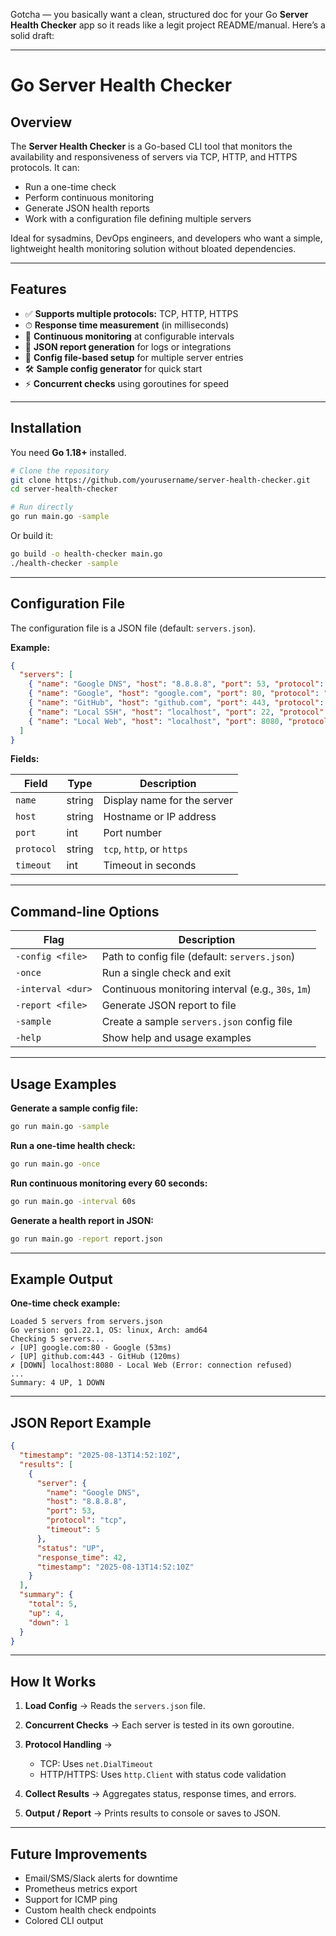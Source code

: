 Gotcha — you basically want a clean, structured doc for your Go **Server Health Checker** app so it reads like a legit project README/manual.
Here’s a solid draft:

---

# **Go Server Health Checker**

## **Overview**

The **Server Health Checker** is a Go-based CLI tool that monitors the availability and responsiveness of servers via TCP, HTTP, and HTTPS protocols.
It can:

* Run a one-time check
* Perform continuous monitoring
* Generate JSON health reports
* Work with a configuration file defining multiple servers

Ideal for sysadmins, DevOps engineers, and developers who want a simple, lightweight health monitoring solution without bloated dependencies.

---

## **Features**

* ✅ **Supports multiple protocols:** TCP, HTTP, HTTPS
* ⏱ **Response time measurement** (in milliseconds)
* 🔄 **Continuous monitoring** at configurable intervals
* 📄 **JSON report generation** for logs or integrations
* 📂 **Config file-based setup** for multiple server entries
* 🛠 **Sample config generator** for quick start
* ⚡ **Concurrent checks** using goroutines for speed

---

## **Installation**

You need **Go 1.18+** installed.

```bash
# Clone the repository
git clone https://github.com/yourusername/server-health-checker.git
cd server-health-checker

# Run directly
go run main.go -sample
```

Or build it:

```bash
go build -o health-checker main.go
./health-checker -sample
```

---

## **Configuration File**

The configuration file is a JSON file (default: `servers.json`).

**Example:**

```json
{
  "servers": [
    { "name": "Google DNS", "host": "8.8.8.8", "port": 53, "protocol": "tcp", "timeout": 5 },
    { "name": "Google", "host": "google.com", "port": 80, "protocol": "http", "timeout": 10 },
    { "name": "GitHub", "host": "github.com", "port": 443, "protocol": "https", "timeout": 10 },
    { "name": "Local SSH", "host": "localhost", "port": 22, "protocol": "tcp", "timeout": 3 },
    { "name": "Local Web", "host": "localhost", "port": 8080, "protocol": "http", "timeout": 5 }
  ]
}
```

**Fields:**

| Field      | Type   | Description                 |
| ---------- | ------ | --------------------------- |
| `name`     | string | Display name for the server |
| `host`     | string | Hostname or IP address      |
| `port`     | int    | Port number                 |
| `protocol` | string | `tcp`, `http`, or `https`   |
| `timeout`  | int    | Timeout in seconds          |

---

## **Command-line Options**

| Flag              | Description                                        |
| ----------------- | -------------------------------------------------- |
| `-config <file>`  | Path to config file (default: `servers.json`)      |
| `-once`           | Run a single check and exit                        |
| `-interval <dur>` | Continuous monitoring interval (e.g., `30s`, `1m`) |
| `-report <file>`  | Generate JSON report to file                       |
| `-sample`         | Create a sample `servers.json` config file         |
| `-help`           | Show help and usage examples                       |

---

## **Usage Examples**

**Generate a sample config file:**

```bash
go run main.go -sample
```

**Run a one-time health check:**

```bash
go run main.go -once
```

**Run continuous monitoring every 60 seconds:**

```bash
go run main.go -interval 60s
```

**Generate a health report in JSON:**

```bash
go run main.go -report report.json
```

---

## **Example Output**

**One-time check example:**

```
Loaded 5 servers from servers.json
Go version: go1.22.1, OS: linux, Arch: amd64
Checking 5 servers...
✓ [UP] google.com:80 - Google (53ms)
✓ [UP] github.com:443 - GitHub (120ms)
✗ [DOWN] localhost:8080 - Local Web (Error: connection refused)
...
Summary: 4 UP, 1 DOWN
```

---

## **JSON Report Example**

```json
{
  "timestamp": "2025-08-13T14:52:10Z",
  "results": [
    {
      "server": {
        "name": "Google DNS",
        "host": "8.8.8.8",
        "port": 53,
        "protocol": "tcp",
        "timeout": 5
      },
      "status": "UP",
      "response_time": 42,
      "timestamp": "2025-08-13T14:52:10Z"
    }
  ],
  "summary": {
    "total": 5,
    "up": 4,
    "down": 1
  }
}
```

---

## **How It Works**

1. **Load Config** → Reads the `servers.json` file.
2. **Concurrent Checks** → Each server is tested in its own goroutine.
3. **Protocol Handling** →

   * TCP: Uses `net.DialTimeout`
   * HTTP/HTTPS: Uses `http.Client` with status code validation
4. **Collect Results** → Aggregates status, response times, and errors.
5. **Output / Report** → Prints results to console or saves to JSON.

---

## **Future Improvements**

* Email/SMS/Slack alerts for downtime
* Prometheus metrics export
* Support for ICMP ping
* Custom health check endpoints
* Colored CLI output
